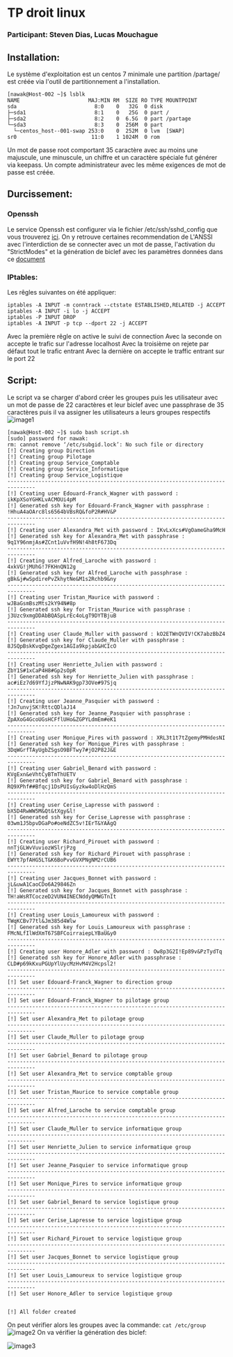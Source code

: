 # TP droit linux
### Participant: Steven Dias, Lucas Mouchague
## Installation:
Le système d'exploitation est un centos 7 minimale une partition /partage/ est créée via l'outil de partitionnement a l'installation.
```
[nawak@Host-002 ~]$ lsblk
NAME                      MAJ:MIN RM  SIZE RO TYPE MOUNTPOINT
sda                         8:0    0   32G  0 disk 
├─sda1                      8:1    0   25G  0 part /
├─sda2                      8:2    0  6.5G  0 part /partage
└─sda3                      8:3    0  256M  0 part 
  └─centos_host--001-swap 253:0    0  252M  0 lvm  [SWAP]
sr0                        11:0    1 1024M  0 rom 
```
Un mot de passe root comportant 35 caractère avec au moins une majuscule, une minuscule, un chiffre et un caractère spéciale fut générer via keepass. Un compte administrateur avec les même exigences de mot de passe est créée.
## Durcissement:
### Openssh
Le service Openssh est configurer via le fichier /etc/ssh/sshd_config que vous trouverez [ici](https://github.com/Lucasmouchague/security-b3/blob/main/TP_GIA_droit_linux/sshd_config).
On y retrouve certaines recommendation de L'ANSSI avec l'interdiction de se connecter avec un mot de passe, l'activation du "StrictModes" et la génération de biclef avec les paramètres données dans ce [document](https://www.ssi.gouv.fr/uploads/2014/01/NT_OpenSSH.pdf)
### IPtables:
Les rêgles suivantes on été appliquer:
```
iptables -A INPUT -m conntrack --ctstate ESTABLISHED,RELATED -j ACCEPT
iptables -A INPUT -i lo -j ACCEPT
iptables -P INPUT DROP
iptables -A INPUT -p tcp --dport 22 -j ACCEPT
```
Avec la première rêgle on active le suivi de connection
Avec la seconde on accepte le trafic sur l'adresse localhost
Avec la troisième on rejete par défaut tout le trafic entrant
Avec la dernière on accepte le traffic entrant sur le port 22
## Script:
Le script va se charger d'abord créer les groupes puis les utilisateur avec un mot de passe de 22 caractères et leur biclef avec une passphrase de 35 caractères puis il va assigner les utilisateurs a leurs groupes respectifs
![image1](https://raw.githubusercontent.com/Lucasmouchague/security-b3/main/TP_GIA_droit_linux/script.PNG?token=AKLGECVIOLTT5GXVQZUDER3AC7CZK)
```
[nawak@Host-002 ~]$ sudo bash script.sh 
[sudo] password for nawak: 
rm: cannot remove ‘/etc/subgid.lock’: No such file or directory
[!] Creating group Direction
[!] Creating group Pilotage
[!] Creating group Service_Comptable
[!] Creating group Service_Informatique
[!] Creating group Service_Logistique
-------------------------------------------------------------------------------
[!] Creating user Edouard-Franck_Wagner with password : ikKpXSoYGHKLvACMOUi4pM
[!] Generated ssh key for Edouard-Franck_Wagner with passphrase : !HhuA4aOArc8ls6564bVBsRQ&foP2R#HV&P 
-------------------------------------------------------------------------------
[!] Creating user Alexandra_Met with password : IKvLxXcs#VgOameGha9McH
[!] Generated ssh key for Alexandra_Met with passphrase : 9q1Y96nmjAs#ZCnt1uVvfH9N!4h8tF673Dq 
-------------------------------------------------------------------------------
[!] Creating user Alfred_Laroche with password : 4xkVG!jMUhG!7FKHnQN12g
[!] Generated ssh key for Alfred_Laroche with passphrase : gBk&j#wSpdirePvZkhytNe&M1s2Rchb9&ny 
-------------------------------------------------------------------------------
[!] Creating user Tristan_Maurice with password : wJBaGsmBszMts2kY94N#8p
[!] Generated ssh key for Tristan_Maurice with passphrase : j3Uzc9xmgDDAbBQASpLrEc4oLgT9DYTBjuB 
-------------------------------------------------------------------------------
[!] Creating user Claude_Muller with password : kO2ETWnQVIV!CK7abzBbZ4
[!] Generated ssh key for Claude_Muller with passphrase : 8JSQpBskKvqDgeZgex1AGIa9kpjab&HCIcO 
-------------------------------------------------------------------------------
[!] Creating user Henriette_Julien with password : ZbY1S#1xCaP4H8#Gp2sOpR
[!] Generated ssh key for Henriette_Julien with passphrase : ac#iEz7d69YfJjzPNwNAK9gp73OVe#97Sjq 
-------------------------------------------------------------------------------
[!] Creating user Jeanne_Pasquier with password : !Jn7unvjSK!RttcQDlaJ14
[!] Generated ssh key for Jeanne_Pasquier with passphrase : ZpAXoG4GcoUGsHCFflUHo&ZGPYLdmEm#eK1 
-------------------------------------------------------------------------------
[!] Creating user Monique_Pires with password : XRL3t1t7tZgemyPMHdesNI
[!] Generated ssh key for Monique_Pires with passphrase : 3DqWGrfTAyUgbZSgsO9BFTwy7#jO2P82J&E 
-------------------------------------------------------------------------------
[!] Creating user Gabriel_Benard with password : KVgExn&eVhtCyBTmThUETV
[!] Generated ssh key for Gabriel_Benard with passphrase : RQ9XPhf##Bfqcj1DsPUIsGyzkw4oDlHzQmS 
-------------------------------------------------------------------------------
[!] Creating user Cerise_Lapresse with password : bX5D4RwWW5M&Qt&tXgy&l!
[!] Generated ssh key for Cerise_Lapresse with passphrase : 03wm1J5bpvDGaPo#oeNdZC5v!IErT&YAAgQ 
-------------------------------------------------------------------------------
[!] Creating user Richard_Pirouet with password : nnTjGLWvVuviozWSlrjPzg
[!] Generated ssh key for Richard_Pirouet with passphrase : EWYt7pfAHG5LT&K6BoPvvGVXPNgNM2rCUB6 
-------------------------------------------------------------------------------
[!] Creating user Jacques_Bonnet with password : jL&uwA1CaoCDo6A29846Zn
[!] Generated ssh key for Jacques_Bonnet with passphrase : TH!aWsRTCoczeD2VUN4INECNddyQMWGTnIt 
-------------------------------------------------------------------------------
[!] Creating user Louis_Lamoureux with password : TWqKCBv77tl&Jm385d4Wlw
[!] Generated ssh key for Louis_Lamoureux with passphrase : FMcNLfIlWdXmT67SBFCoirraiepLYBaU&y0 
-------------------------------------------------------------------------------
[!] Creating user Honore_Adler with password : Ow8p3G2I!Ep89v&PzTydTq
[!] Generated ssh key for Honore_Adler with passphrase : CLD#p69kKxuPGUpYlUycMzHvM4V2Hcpsl2! 
-------------------------------------------------------------------------------
[!] Set user Edouard-Franck_Wagner to direction group
-------------------------------------------------------------------------------
[!] Set user Edouard-Franck_Wagner to pilotage group
-------------------------------------------------------------------------------
[!] Set user Alexandra_Met to pilotage group
-------------------------------------------------------------------------------
[!] Set user Claude_Muller to pilotage group
-------------------------------------------------------------------------------
[!] Set user Gabriel_Benard to pilotage group
-------------------------------------------------------------------------------
[!] Set user Alexandra_Met to service comptable group
-------------------------------------------------------------------------------
[!] Set user Tristan_Maurice to service comptable group
-------------------------------------------------------------------------------
[!] Set user Alfred_Laroche to service comptable group
-------------------------------------------------------------------------------
[!] Set user Claude_Muller to service informatique group
-------------------------------------------------------------------------------
[!] Set user Henriette_Julien to service informatique group
-------------------------------------------------------------------------------
[!] Set user Jeanne_Pasquier to service informatique group
-------------------------------------------------------------------------------
[!] Set user Monique_Pires to service informatique group
-------------------------------------------------------------------------------
[!] Set user Gabriel_Benard to service logistique group
-------------------------------------------------------------------------------
[!] Set user Cerise_Lapresse to service logistique group
-------------------------------------------------------------------------------
[!] Set user Richard_Pirouet to service logistique group
-------------------------------------------------------------------------------
[!] Set user Jacques_Bonnet to service logistique group
-------------------------------------------------------------------------------
[!] Set user Louis_Lamoureux to service logistique group
-------------------------------------------------------------------------------
[!] Set user Honore_Adler to service logistique group


[!] All folder created
```
On peut vérifier alors les groupes avec la commande: ```cat /etc/group```
![image2](https://raw.githubusercontent.com/Lucasmouchague/security-b3/main/TP_GIA_droit_linux/group.PNG?token=AKLGECU3KTQBCIADSC6IRJTAC7C24)
On va vérifier la génération des biclef:


![image3](https://raw.githubusercontent.com/Lucasmouchague/security-b3/main/TP_GIA_droit_linux/biclef.PNG?token=AKLGECSSMU5PFI7RNNQG7NLAC7C4I)
